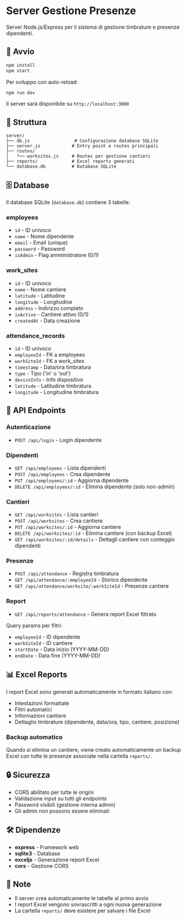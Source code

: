 # Server Gestione Presenze

Server Node.js/Express per il sistema di gestione timbrature e presenze dipendenti.

## 🚀 Avvio

```bash
npm install
npm start
```

Per sviluppo con auto-reload:
```bash
npm run dev
```

Il server sarà disponibile su `http://localhost:3000`

## 📁 Struttura

```
server/
├── db.js                 # Configurazione database SQLite
├── server.js            # Entry point e routes principali
├── routes/
│   └── worksites.js     # Routes per gestione cantieri
├── reports/             # Excel reports generati
└── database.db          # Database SQLite
```

## 🗄️ Database

Il database SQLite (`database.db`) contiene 3 tabelle:

### employees
- `id` - ID univoco
- `name` - Nome dipendente
- `email` - Email (unique)
- `password` - Password
- `isAdmin` - Flag amministratore (0/1)

### work_sites
- `id` - ID univoco
- `name` - Nome cantiere
- `latitude` - Latitudine
- `longitude` - Longitudine
- `address` - Indirizzo completo
- `isActive` - Cantiere attivo (0/1)
- `createdAt` - Data creazione

### attendance_records
- `id` - ID univoco
- `employeeId` - FK a employees
- `workSiteId` - FK a work_sites
- `timestamp` - Data/ora timbratura
- `type` - Tipo ('in' o 'out')
- `deviceInfo` - Info dispositivo
- `latitude` - Latitudine timbratura
- `longitude` - Longitudine timbratura

## 🔌 API Endpoints

### Autenticazione
- `POST /api/login` - Login dipendente

### Dipendenti
- `GET /api/employees` - Lista dipendenti
- `POST /api/employees` - Crea dipendente
- `PUT /api/employees/:id` - Aggiorna dipendente
- `DELETE /api/employees/:id` - Elimina dipendente (solo non-admin)

### Cantieri
- `GET /api/worksites` - Lista cantieri
- `POST /api/worksites` - Crea cantiere
- `PUT /api/worksites/:id` - Aggiorna cantiere
- `DELETE /api/worksites/:id` - Elimina cantiere (con backup Excel)
- `GET /api/worksites/:id/details` - Dettagli cantiere con conteggio dipendenti

### Presenze
- `POST /api/attendance` - Registra timbratura
- `GET /api/attendance/:employeeId` - Storico dipendente
- `GET /api/attendance/worksite/:workSiteId` - Presenze cantiere

### Report
- `GET /api/reports/attendance` - Genera report Excel filtrato

Query params per filtri:
- `employeeId` - ID dipendente
- `workSiteId` - ID cantiere
- `startDate` - Data inizio (YYYY-MM-DD)
- `endDate` - Data fine (YYYY-MM-DD)

## 📊 Excel Reports

I report Excel sono generati automaticamente in formato italiano con:
- Intestazioni formattate
- Filtri automatici
- Informazioni cantiere
- Dettaglio timbrature (dipendente, data/ora, tipo, cantiere, posizione)

### Backup automatico
Quando si elimina un cantiere, viene creato automaticamente un backup Excel con tutte le presenze associate nella cartella `reports/`.

## 🔒 Sicurezza

- CORS abilitato per tutte le origini
- Validazione input su tutti gli endpoints
- Password visibili (gestione interna admin)
- Gli admin non possono essere eliminati

## 🛠️ Dipendenze

- **express** - Framework web
- **sqlite3** - Database
- **exceljs** - Generazione report Excel
- **cors** - Gestione CORS

## 📝 Note

- Il server crea automaticamente le tabelle al primo avvio
- I report Excel vengono sovrascritti a ogni nuova generazione
- La cartella `reports/` deve esistere per salvare i file Excel
